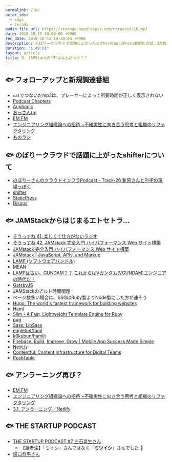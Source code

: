 ```yaml
---
permalink: /10/
actor_ids:
  - sugi
  - terada
audio_file_url: https://storage.googleapis.com/noracast/10.mp3
date: 2018-10-15 10:00:00 +0900
rec_date: 2018-10-13 19:30:00 +0900
description: のぼりークラウドで話題に上がったshfterのWordPress静的化の話、JAMStackにおけるビルド時間問題、SSG何がいんだろう、SlimとHamlの話、書籍「エンジニアリング組織論への招待」について、THE STARTUP PODCASTなどについて話しました。
duration: "1:49:01"
layout: article
title: 9. JAMStackの"M"はなんだっけ？？
---
```


## 🐟 フォローアップと新規調達番組
- `cat`でつないだmp3は、プレーヤーによって所要時間が正しく表示されない
- [Podcast Chapters](https://chaptersapp.com/)
- [Auphonic](https://auphonic.com/)
- [おっさんfm](https://ossan.fm/)
- [EM.FM](https://anchor.fm/em-fm/)
- [エンジニアリング組織論への招待 ~不確実性に向き合う思考と組織のリファクタリング](https://www.amazon.co.jp/dp/4774196053)
- [ものラジ](https://monorazi.hateblo.jp/)

## 🐟 のぼりークラウドで話題に上がったshifterについて
- [のぼりーさんのクラウドインフラPodcast - Track-26 新原さんとPHPの現場っぽく](https://cloudinfra.audio/track26-b3680a037a34)
- [shifter](https://www.getshifter.io/)
- [StaticPress](http://ja.staticpress.net/)
- [Disqus](https://disqus.com/)

## 🐟 JAMStackからはじまるエトセトラ…
- [そうっすね 41. 楽しくて仕方がないラジオ](https://soussune.com/episode/41/)
- [そうっすね 42. JAMstack 完全入門 ハイパフォーマンス Web サイト構築](https://soussune.com/episode/42/)
- [JAMstack 完全入門 ハイパフォーマンス Web サイト構築](https://booth.pm/ja/items/1035934)
- [JAMstack | JavaScript, APIs, and Markup](https://jamstack.org/)
- [LAMP (ソフトウェアバンドル)](https://ja.wikipedia.org/wiki/LAMP_(%E3%82%BD%E3%83%95%E3%83%88%E3%82%A6%E3%82%A7%E3%82%A2%E3%83%90%E3%83%B3%E3%83%89%E3%83%AB))
- [MEAN](http://mean.io/)
- [LAMPは古い、GUNDAM？？ これからはVガンダム(VGUNDAM)エンジニアの時代だ！](https://techracho.bpsinc.jp/shibachan/2014_07_17/18195)
- [GatsbyJS](https://www.gatsbyjs.org/)
- JAMStackのビルド時間問題
- ページ数多い場合は、SSGはRuby製よりNode製にした方が速そう
- [Hugo: The world's fastest framework for building websites](https://gohugo.io/)
- [Haml](http://haml.info/)
- [Slim - A Fast, Lightweight Template Engine for Ruby](http://slim-lang.com/)
- [pug](https://pugjs.org)
- [Sass: LibSass](https://sass-lang.com/libsass)
- [eagletmt/faml](https://github.com/eagletmt/faml)
- [k0kubun/hamlit](https://github.com/k0kubun/hamlit)
- [Firebase: Build, Improve, Grow | Mobile App Success Made Simple](https://firebase.google.com/)
- [Next.js](https://nextjs.org/)
- [Contentful: Content Infrastructure for Digital Teams](https://www.contentful.com/)
- [PushTable](https://www.pushtable.com/)

## 🐟 アンラーニング再び？
- [EM.FM](https://anchor.fm/em-fm/)
- [エンジニアリング組織論への招待 ~不確実性に向き合う思考と組織のリファクタリング](https://www.amazon.co.jp/dp/4774196053)
- [3.1. アンラーニング／Netlify](https://noracast.jp/3.1/)

## 🐟 THE STARTUP PODCAST
- [THE STARTUP PODCAST #7 三石晃生さん](https://podcast.no-new-folk.com/podcast/07-kousei-mitsuishi/)
  - 【話者注】「ミイシ」さんではなく「**ミツイシ**」さんでした 🙇
- [坂口恭平さん](https://ja.wikipedia.org/wiki/%E5%9D%82%E5%8F%A3%E6%81%AD%E5%B9%B3)
